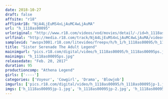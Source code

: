 ```yaml
---
date: 2018-10-27
draft: false
affsite: "r18"
afflinkr18: "NjA4LjEuMS4xLjAuMC4wLjAuMA"
url: "h_1118as00095"
urloriginal: "http://www.r18.com/videos/vod/movies/detail/-/id=h_1118as00095"
urlfinal: "http://media.r18.com/track/NjA4LjEuMS4xLjAuMC4wLjAuMA/videos/vod/movies/detail/-/id=h_1118as00095"
samplevid: "awspv3001.r18.com/litevideo/freepv/h/h_1/h_1118as00095/h_1118as00095_dmb_s.mp4"
title: "Sister Serenade The Adult Legend"
mainimgurl: "pics.r18.com/digital/video/h_1118as00095/h_1118as00095ps.jpg"
mainimgs: "h_1118as00095ps.jpg"
releasedate: "Feb. 20, 2017"
duration: 95
productioncomp: "Athena Legend"
girls: ['----']
categories: ['Voyeur', 'Cowgirl', 'Drama', 'Blowjob']
imgurls: ['pics.r18.com/digital/video/h_1118as00095/h_1118as00095jp-1.jpg', 'pics.r18.com/digital/video/h_1118as00095/h_1118as00095jp-2.jpg', 'pics.r18.com/digital/video/h_1118as00095/h_1118as00095jp-3.jpg', 'pics.r18.com/digital/video/h_1118as00095/h_1118as00095jp-4.jpg', 'pics.r18.com/digital/video/h_1118as00095/h_1118as00095jp-5.jpg', 'pics.r18.com/digital/video/h_1118as00095/h_1118as00095jp-6.jpg', 'pics.r18.com/digital/video/h_1118as00095/h_1118as00095jp-7.jpg', 'pics.r18.com/digital/video/h_1118as00095/h_1118as00095jp-8.jpg', 'pics.r18.com/digital/video/h_1118as00095/h_1118as00095jp-9.jpg', 'pics.r18.com/digital/video/h_1118as00095/h_1118as00095jp-10.jpg', 'pics.r18.com/digital/video/h_1118as00095/h_1118as00095jp-11.jpg', 'pics.r18.com/digital/video/h_1118as00095/h_1118as00095jp-12.jpg', 'pics.r18.com/digital/video/h_1118as00095/h_1118as00095jp-13.jpg', 'pics.r18.com/digital/video/h_1118as00095/h_1118as00095jp-14.jpg', 'pics.r18.com/digital/video/h_1118as00095/h_1118as00095jp-15.jpg', 'pics.r18.com/digital/video/h_1118as00095/h_1118as00095jp-16.jpg', 'pics.r18.com/digital/video/h_1118as00095/h_1118as00095jp-17.jpg', 'pics.r18.com/digital/video/h_1118as00095/h_1118as00095jp-18.jpg', 'pics.r18.com/digital/video/h_1118as00095/h_1118as00095jp-19.jpg', 'pics.r18.com/digital/video/h_1118as00095/h_1118as00095jp-20.jpg']
imgs: ['h_1118as00095jp-1.jpg', 'h_1118as00095jp-2.jpg', 'h_1118as00095jp-3.jpg', 'h_1118as00095jp-4.jpg', 'h_1118as00095jp-5.jpg', 'h_1118as00095jp-6.jpg', 'h_1118as00095jp-7.jpg', 'h_1118as00095jp-8.jpg', 'h_1118as00095jp-9.jpg', 'h_1118as00095jp-10.jpg', 'h_1118as00095jp-11.jpg', 'h_1118as00095jp-12.jpg', 'h_1118as00095jp-13.jpg', 'h_1118as00095jp-14.jpg', 'h_1118as00095jp-15.jpg', 'h_1118as00095jp-16.jpg', 'h_1118as00095jp-17.jpg', 'h_1118as00095jp-18.jpg', 'h_1118as00095jp-19.jpg', 'h_1118as00095jp-20.jpg']
---
```

